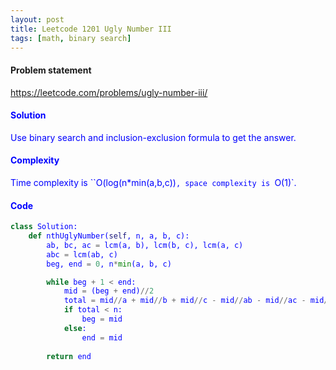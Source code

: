 ```yaml
---
layout: post
title: Leetcode 1201 Ugly Number III
tags: [math, binary search]
---
```


#### Problem statement

<a href="https://leetcode.com/problems/ugly-number-iii/"> <font color = blue>https://leetcode.com/problems/ugly-number-iii/

#### Solution
Use binary search and inclusion-exclusion formula to get the answer.

#### Complexity
Time complexity is ``O(log(n*min(a,b,c))`, space complexity is `O(1)`.

#### Code
```python
class Solution:
    def nthUglyNumber(self, n, a, b, c):
        ab, bc, ac = lcm(a, b), lcm(b, c), lcm(a, c)
        abc = lcm(ab, c)
        beg, end = 0, n*min(a, b, c)

        while beg + 1 < end:
            mid = (beg + end)//2
            total = mid//a + mid//b + mid//c - mid//ab - mid//ac - mid//bc + mid//abc
            if total < n:
                beg = mid
            else:
                end = mid
                
        return end
```
